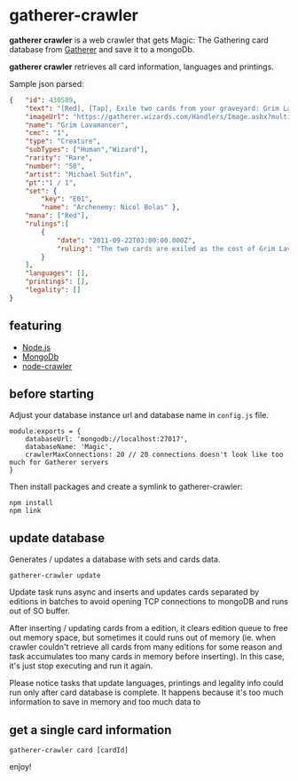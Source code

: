 # gatherer-crawler
**gatherer crawler** is a web crawler that gets Magic: The Gathering card database from [Gatherer](https://gatherer.wizards.com) and save it to a mongoDb.

**gatherer crawler** retrieves all card information, languages and printings.

Sample json parsed:

```json
{   "id": 430589,
    "text": "[Red], [Tap], Exile two cards from your graveyard: Grim Lavamancer deals 2 damage to any target.",
    "imageUrl": "https://gatherer.wizards.com/Handlers/Image.ashx?multiverseid=430589&type=card",
    "name": "Grim Lavamancer",
    "cmc": "1",
    "type": "Creature",
    "subTypes": ["Human","Wizard"],
    "rarity": "Rare",
    "number": "50",
    "artist": "Michael Sutfin",
    "pt":"1 / 1",
    "set": { 
        "key": "E01",
        "name": "Archenemy: Nicol Bolas" },
    "mana": ["Red"],
    "rulings":[
        { 
            "date": "2011-09-22T03:00:00.000Z",
            "ruling": "The two cards are exiled as the cost of Grim Lavamancer’s ability is paid. Players can’t respond to the paying of costs by trying to move those cards to another zone."
        }
    ],
    "languages": [],
    "printings": [],
    "legality": []
}
```

## featuring
- [Node.js](https://nodejs.org/en/download/)
- [MongoDb](http://mongodb.com)
- [node-crawler](http://nodecrawler.org/)

## before starting
Adjust your database instance url and database name in `config.js` file.
```
module.exports = {
    databaseUrl: 'mongodb://localhost:27017',
    databaseName: 'Magic',
    crawlerMaxConnections: 20 // 20 connections doesn't look like too much for Gatherer servers
}
```
Then install packages and create a symlink to gatherer-crawler:
```
npm install
npm link
```

## update database
Generates / updates a database with sets and cards data. 
```
gatherer-crawler update
```

Update task runs async and inserts and updates cards separated by editions in batches to avoid opening TCP connections to mongoDB and runs out of SO buffer. 

After inserting / updating cards from a edition, it clears edition queue to free out memory space, but sometimes it could runs out of memory (ie. when crawler couldn't retrieve all cards from many editions for some reason and task accumulates too many cards in memory before inserting). In this case, it's just stop executing and run it again.

Please notice tasks that update languages, printings and legality info could run only after card database is complete. It happens because it's too much information to save in memory and too much data to 


## get a single card information
```
gatherer-crawler card [cardId]
```

enjoy!
